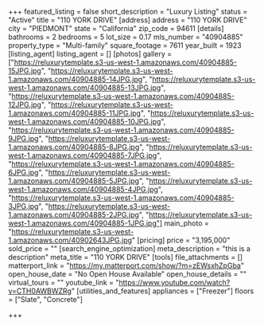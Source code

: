 +++
featured_listing = false
short_description = "Luxury Listing"
status = "Active"
title = "110 YORK DRIVE"
[address]
address = "110 YORK DRIVE"
city = "PIEDMONT"
state = "California"
zip_code = 94611
[details]
bathrooms = 2
bedrooms = 5
lot_size = 0.17
mls_number = "40904885"
property_type = "Multi-family"
square_footage = 7611
year_built = 1923
[listing_agent]
listing_agent = []
[photos]
gallery = ["https://reluxurytemplate.s3-us-west-1.amazonaws.com/40904885-15JPG.jpg", "https://reluxurytemplate.s3-us-west-1.amazonaws.com/40904885-14JPG.jpg", "https://reluxurytemplate.s3-us-west-1.amazonaws.com/40904885-13JPG.jpg", "https://reluxurytemplate.s3-us-west-1.amazonaws.com/40904885-12JPG.jpg", "https://reluxurytemplate.s3-us-west-1.amazonaws.com/40904885-11JPG.jpg", "https://reluxurytemplate.s3-us-west-1.amazonaws.com/40904885-10JPG.jpg", "https://reluxurytemplate.s3-us-west-1.amazonaws.com/40904885-9JPG.jpg", "https://reluxurytemplate.s3-us-west-1.amazonaws.com/40904885-8JPG.jpg", "https://reluxurytemplate.s3-us-west-1.amazonaws.com/40904885-7JPG.jpg", "https://reluxurytemplate.s3-us-west-1.amazonaws.com/40904885-6JPG.jpg", "https://reluxurytemplate.s3-us-west-1.amazonaws.com/40904885-5JPG.jpg", "https://reluxurytemplate.s3-us-west-1.amazonaws.com/40904885-4JPG.jpg", "https://reluxurytemplate.s3-us-west-1.amazonaws.com/40904885-3JPG.jpg", "https://reluxurytemplate.s3-us-west-1.amazonaws.com/40904885-2JPG.jpg", "https://reluxurytemplate.s3-us-west-1.amazonaws.com/40904885-1JPG.jpg"]
main_photo = "https://reluxurytemplate.s3-us-west-1.amazonaws.com/40902643JPG.jpg"
[pricing]
price = "3,195,000"
sold_price = ""
[search_engine_optimization]
meta_description = "this is a description"
meta_title = "110 YORK DRIVE"
[tools]
file_attachments = []
matterport_link = "https://my.matterport.com/show/?m=zEWsxhZpGba"
open_house_date = "No Open House Available"
open_house_details = ""
virtual_tours = ""
youtube_link = "https://www.youtube.com/watch?v=CTH0AWBWZRg"
[utilities_and_features]
appliances = ["Freezer"]
floors = ["Slate", "Concrete"]

+++

